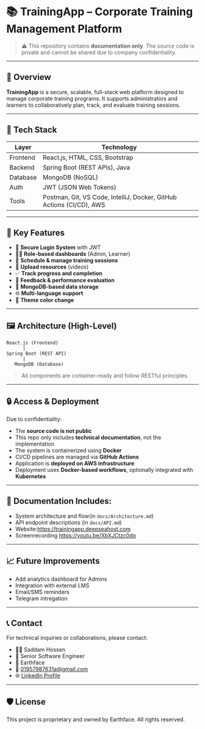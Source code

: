 # 📚 TrainingApp – Corporate Training Management Platform

> ⚠️ This repository contains **documentation only**. The source code is private and cannot be shared due to company confidentiality.

---

## 📌 Overview

**TrainingApp** is a secure, scalable, full-stack web platform designed to manage corporate training programs. It supports administrators and learners to collaboratively plan, track, and evaluate training sessions.

---

## 🧰 Tech Stack

| Layer      | Technology            |
|------------|------------------------|
| Frontend   | React.js, HTML, CSS, Bootstrap |
| Backend    | Spring Boot (REST APIs), Java |
| Database   | MongoDB (NoSQL)        |
| Auth       | JWT (JSON Web Tokens)  |
| Tools      | Postman, Git, VS Code, IntelliJ, Docker, GitHub Actions (CI/CD), AWS
---

## 🎯 Key Features

- 🔐 **Secure Login System** with JWT  
- 🧑‍💼 **Role-based dashboards** (Admin, Learner)  
- 📆 **Schedule & manage training sessions**  
- 📎 **Upload resources** (videos)  
- ✅ **Track progress and completion**  
- 📝 **Feedback & performance evaluation**  
- 🧾 **MongoDB-based data storage**  
- 🌐 **Multi-language support**  
- 🎨 **Theme color change**



---

## 🖼️ Architecture (High-Level)

```
React.js (Frontend)
      |
Spring Boot (REST API)
      |
   MongoDB (Database)
```

> All components are container-ready and follow RESTful principles.

---

## 🔒 Access & Deployment

Due to confidentiality:
- The **source code is not public**
- This repo only includes **technical documentation**, not the implementation
- The system is containerized using **Docker**
- CI/CD pipelines are managed via **GitHub Actions**
- Application is **deployed on AWS infrastructure**
- Deployment uses **Docker-based workflows**, optionally integrated with **Kubernetes**

---

## 📌 Documentation Includes:

- System architecture and flow(in `docs/Architecture.md`)
- API endpoint descriptions (in `docs/API.md`)
- Website:https://trainingapp.deepseahost.com
- Screenrecording
  https://youtu.be/XbXJCtzc0do
---

## 📈 Future Improvements

- Add analytics dashboard for Admins
- Integration with external LMS
- Email/SMS reminders
- Telegram intregation

---

## 📞 Contact

For technical inquiries or collaborations, please contact:

- 👨‍💼  Saddam Hossen
- 💼  Senior Software Engineer 
- 🏢  Earthface  
- 📧  01957987631a@gmail.com  
- 🌐 [LinkedIn Profile](https://linkedin.com/in/saddam-hossen-619a81174)

---

## 🛡️ License

This project is proprietary and owned by Earthface. All rights reserved.
